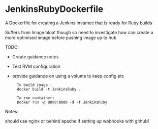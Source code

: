 JenkinsRubyDockerfile
=====================

A Dockerfile for creating a Jenkins instance that is ready for  Ruby builds 

Suffers from Image bloat though so need to investigate how can create a more optimised image before pushing image up to hub

TODO:
 
* Create guidance notes
* Test RVM configuration
* provide guidance on using a volume to keep config etc



		To build image :
		docker build -t JenkinsRuby .

		To run container:
		Docker run -p 8080:8080 -d -t JenkinsRuby



Notes:

should use nginx or behind apache if setting up webhooks with github!
